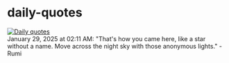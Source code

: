 # daily-quotes
[![Daily quotes](https://github.com/ceepu8/daily-quotes/actions/workflows/daily-quote.yml/badge.svg)](https://github.com/ceepu8/daily-quotes/actions/workflows/daily-quote.yml)<br/>
January 29, 2025 at 02:11 AM: "That's how you came here, like a star without a name. Move across the night sky with those anonymous lights." - Rumi
